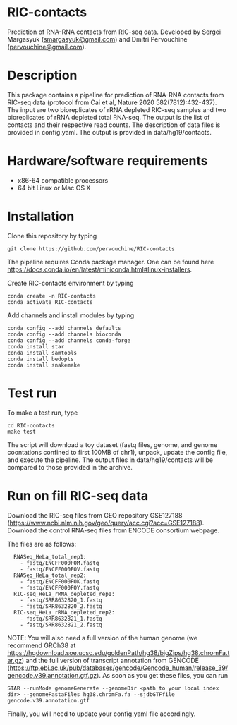 RIC-contacts
============
Prediction of RNA-RNA contacts from RIC-seq data. Developed by Sergei Margasyuk (smargasyuk@gmail.com) and Dmitri Pervouchine (pervouchine@gmail.com).

Description
===========
This package contains a pipeline for prediction of RNA-RNA contacts from RIC-seq data (protocol from Cai et al, Nature 2020 582(7812):432-437). 
The input are two bioreplicates of rRNA depleted RIC-seq samples and two bioreplicates of rRNA depleted total RNA-seq. The output is the list of 
contacts and their respective read counts. The description of data files is provided in config.yaml. The output is provided in data/hg19/contacts. 

Hardware/software requirements
==============================
  * x86-64 compatible processors
  * 64 bit Linux or Mac OS X

Installation
============
Clone this repository by typing
```
git clone https://github.com/pervouchine/RIC-contacts
```

The pipeline requires Conda package manager. One can be found here https://docs.conda.io/en/latest/miniconda.html#linux-installers.

Create RIC-contacts environment by typing
```
conda create -n RIC-contacts
conda activate RIC-contacts
```

Add channels and install modules by typing
```
conda config --add channels defaults
conda config --add channels bioconda
conda config --add channels conda-forge
conda install star
conda install samtools
conda install bedopts
conda install snakemake
```

Test run
============
To make a test run, type

```
cd RIC-contacts
make test
```

The script will download a toy dataset (fastq files, genome, and genome coontations confined to first 100MB of chr1), unpack, update the 
config file, and execute the pipeline. The output files in data/hg19/contacts will be compared to those provided in the archive.


Run on fill RIC-seq data
========================

Download the RIC-seq files from GEO repository GSE127188 (https://www.ncbi.nlm.nih.gov/geo/query/acc.cgi?acc=GSE127188). Download the control 
RNA-seq files from ENCODE consortium webpage.

The files are as follows:
```
  RNASeq_HeLa_total_rep1:
    - fastq/ENCFF000FOM.fastq
    - fastq/ENCFF000FOV.fastq
  RNASeq_HeLa_total_rep2:
    - fastq/ENCFF000FOK.fastq
    - fastq/ENCFF000FOY.fastq
  RIC-seq_HeLa_rRNA_depleted_rep1:
    - fastq/SRR8632820_1.fastq
    - fastq/SRR8632820_2.fastq
  RIC-seq_HeLa_rRNA_depleted_rep2:
    - fastq/SRR8632821_1.fastq
    - fastq/SRR8632821_2.fastq
```

NOTE: You will also need a full version of the human genome (we recommend GRCh38 at https://hgdownload.soe.ucsc.edu/goldenPath/hg38/bigZips/hg38.chromFa.tar.gz) 
and the full version of transcript annotation from GENCODE (https://ftp.ebi.ac.uk/pub/databases/gencode/Gencode_human/release_39/gencode.v39.annotation.gtf.gz).
As soon as you get these files, you can run
```
STAR --runMode genomeGenerate --genomeDir <path to your local index dir> --genomeFastaFiles hg38.chromFa.fa --sjdbGTFfile gencode.v39.annotation.gtf
```

Finally, you will need to update your config.yaml file accordingly.





